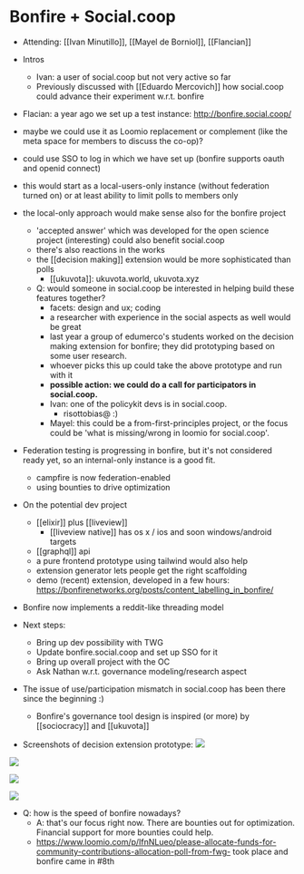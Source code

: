# Bonfire + Social.coop
- Attending: [[Ivan Minutillo]], [[Mayel de Borniol]], [[Flancian]]
- Intros
    - Ivan: a user of social.coop but not very active so far
    - Previously discussed with [[Eduardo Mercovich]] how social.coop could advance their experiment w.r.t. bonfire
- Flacian: a year ago we set up a test instance: http://bonfire.social.coop/ 
- maybe we could use it as Loomio replacement or complement (like the meta space for members to discuss the co-op)?
- could use SSO to log in which we have set up (bonfire supports oauth and openid connect)
- this would start as a local-users-only instance (without federation turned on) or at least ability to limit polls to members only
- the local-only approach would make sense also for the bonfire project
    - 'accepted answer' which was developed for the open science project (interesting) could also benefit social.coop
    - there's also reactions in the works
    - the [[decision making]] extension would be more sophisticated than polls
        - [[ukuvota]]: ukuvota.world, ukuvota.xyz
    - Q: would someone in social.coop be interested in helping build these features together?
        - facets: design and ux; coding
        - a researcher with experience in the social aspects as well would be great
        - last year a group of edumerco's students worked on the decision making extension for bonfire; they did prototyping based on some user research.
        - whoever picks this up could take the above prototype and run with it
        - **possible action: we could do a call for participators in social.coop.**
        - Ivan: one of the policykit devs is in social.coop.
            - risottobias@ :)
        - Mayel: this could be a from-first-principles project, or the focus could be 'what is missing/wrong in loomio for social.coop'.
- Federation testing is progressing in bonfire, but it's not considered ready yet, so an internal-only instance is a good fit.
    - campfire is now federation-enabled
    - using bounties to drive optimization
- On the potential dev project
    - [[elixir]] plus [[liveview]]
        - [[liveview native]] has os x / ios and soon windows/android targets
    - [[graphql]] api
    - a pure frontend prototype using tailwind would also help
    - extension generator lets people get the right scaffolding
    - demo (recent) extension, developed in a few hours: https://bonfirenetworks.org/posts/content_labelling_in_bonfire/
- Bonfire now implements a reddit-like threading model
- Next steps:
    - Bring up dev possibility with TWG
    - Update bonfire.social.coop and set up SSO for it
    - Bring up overall project with the OC
    - Ask Nathan w.r.t. governance modeling/research aspect
- The issue of use/participation mismatch in social.coop has been there since the beginning :)  
    - Bonfire's governance tool design is inspired (or more) by [[sociocracy]] and [[ukuvota]]

- Screenshots of decision extension prototype:
![](https://doc.anagora.org/uploads/upload_a4de741632f49cdc8237590f7d553d62.png)

![](https://doc.anagora.org/uploads/upload_5482f591d4da24a5ecb790e6cb9cec22.png)

![](https://doc.anagora.org/uploads/upload_4f4a14ccf46184ee4d1ffddc4fde5e28.png)

![](https://doc.anagora.org/uploads/upload_d41bf717838a4d5a55fd154bb9cd1e74.png)
- Q: how is the speed of bonfire nowadays?
    - A: that's our focus right now. There are bounties out for optimization. Financial support for more bounties could help.
    - https://www.loomio.com/p/IfnNLueo/please-allocate-funds-for-community-contributions-allocation-poll-from-fwg- took place and bonfire came in #8th
